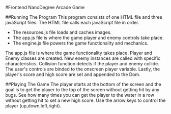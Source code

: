 #Frontend NanoDegree Arcade Game

##Running The Program
This program consists of one HTML file and three javaScript files. The HTML file calls each javaScript file in order.

- The resources.js file loads and caches images.
- The app.js file is where the game player and enemy controls take place.
- The engine.js file powers the game functionality and mechanics.

The app.js file is where the game functionality takes place. Player and Enemy classes are created. New enemy instances are called with specific characteristics. Collision function detects if the player and enemy collide. The user's controls are binded to the onscreen player variable. Lastly, the player's score and high score are set and appended to the Dom.

##Playing The Game
The player starts at the bottom of the screen and the goal is to get the player to the top of the screen without getting hit by any bugs. See how many times you can get the player to the water in a row without getting hit to set a new high score. Use the arrow keys to control the player (up,down,left,right).